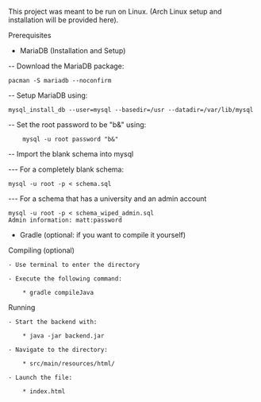 This project was meant to be run on Linux. (Arch Linux setup and installation will be provided here).

Prerequisites

- MariaDB (Installation and Setup)
    
-- Download the MariaDB package:
 
    pacman -S mariadb --noconfirm
        
-- Setup MariaDB using: 
            
    mysql_install_db --user=mysql --basedir=/usr --datadir=/var/lib/mysql
    
-- Set the root password to be "b&" using:
            
        mysql -u root password "b&"
     
-- Import the blank schema into mysql    
            
--- For a completely blank schema:
    
    mysql -u root -p < schema.sql
      
--- For a schema that has a university and an admin account
            
    mysql -u root -p < schema_wiped_admin.sql
    Admin information: matt:password

- Gradle (optional: if you want to compile it yourself)


Compiling (optional)

    - Use terminal to enter the directory
    
    - Execute the following command:

        * gradle compileJava

Running

    - Start the backend with: 

        * java -jar backend.jar
    
    - Navigate to the directory:

        * src/main/resources/html/

    - Launch the file: 

        * index.html

